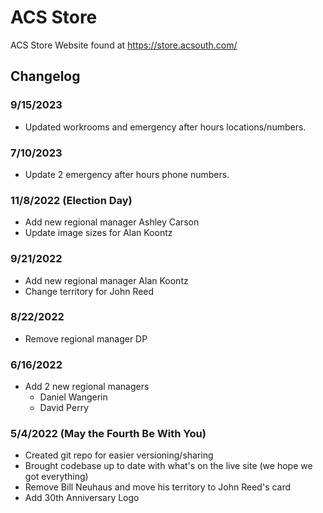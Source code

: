 # ACS Store
ACS Store Website found at https://store.acsouth.com/


## Changelog

### 9/15/2023
- Updated workrooms and emergency after hours locations/numbers.

### 7/10/2023
- Update 2 emergency after hours phone numbers.

### 11/8/2022 (Election Day)
- Add new regional manager Ashley Carson
- Update image sizes for Alan Koontz

### 9/21/2022
- Add new regional manager Alan Koontz
- Change territory for John Reed

### 8/22/2022
- Remove regional manager DP

### 6/16/2022
- Add 2 new regional managers
    - Daniel Wangerin
    - David Perry

### 5/4/2022 (May the Fourth Be With You)
- Created git repo for easier versioning/sharing
- Brought codebase up to date with what's on the live site (we hope we got everything)
- Remove Bill Neuhaus and move his territory to John Reed's card
- Add 30th Anniversary Logo